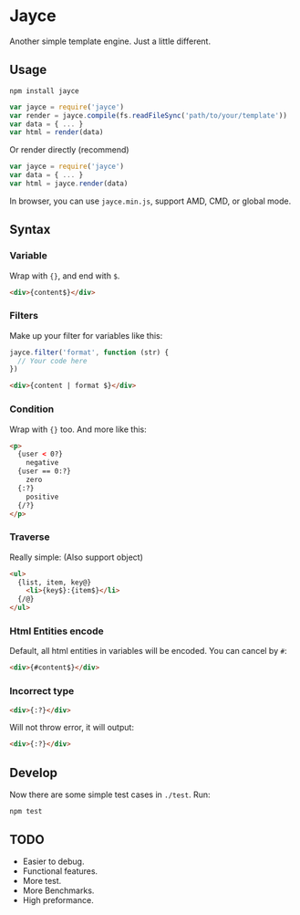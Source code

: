 # Jayce

Another simple template engine. Just a little different.

## Usage

```shell
npm install jayce
```

```js
var jayce = require('jayce')
var render = jayce.compile(fs.readFileSync('path/to/your/template'))
var data = { ... }
var html = render(data)
```

Or render directly (recommend)

```js
var jayce = require('jayce')
var data = { ... }
var html = jayce.render(data)
```

In browser, you can use `jayce.min.js`, support AMD, CMD, or global mode.

## Syntax

### Variable

Wrap with `{}`, and end with `$`.
  
```html
<div>{content$}</div>
```

### Filters

Make up your filter for variables like this:

```js
jayce.filter('format', function (str) {
  // Your code here
})
```

```html
<div>{content | format $}</div>
```

### Condition

Wrap with `{}` too. And more like this:
  
```html
<p>
  {user < 0?}
    negative
  {user == 0:?}
    zero
  {:?}
    positive
  {/?}
</p>
```

### Traverse

Really simple: (Also support object)

```html
<ul>
  {list, item, key@}
    <li>{key$}:{item$}</li>
  {/@}
</ul>
```

### Html Entities encode

Default, all html entities in variables will be encoded. You can cancel by `#`:

```html
<div>{#content$}</div>
```

### Incorrect type

```html
<div>{:?}</div>
```

Will not throw error, it will output:

```html
<div>{:?}</div>
```

## Develop

Now there are some simple test cases in `./test`. Run:

```shell
npm test
```

## TODO

- Easier to debug.
- Functional features.
- More test.
- More Benchmarks.
- High preformance.

